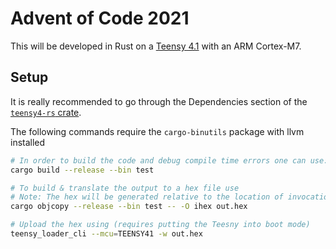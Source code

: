 # Advent of Code 2021 

This will be developed in Rust on a [Teensy 4.1](https://www.pjrc.com/store/teensy41.html) 
with an ARM Cortex-M7.

## Setup
It is really recommended to go through the Dependencies section of the [`teensy4-rs`
crate](https://github.com/mciantyre/teensy4-rs/blob/master/README.md#dependencies).

The following commands require the `cargo-binutils` package with llvm installed
```bash
# In order to build the code and debug compile time errors one can use:
cargo build --release --bin test 

# To build & translate the output to a hex file use
# Note: The hex will be generated relative to the location of invocation
cargo objcopy --release --bin test -- -O ihex out.hex

# Upload the hex using (requires putting the Teesny into boot mode)
teensy_loader_cli --mcu=TEENSY41 -w out.hex
```

